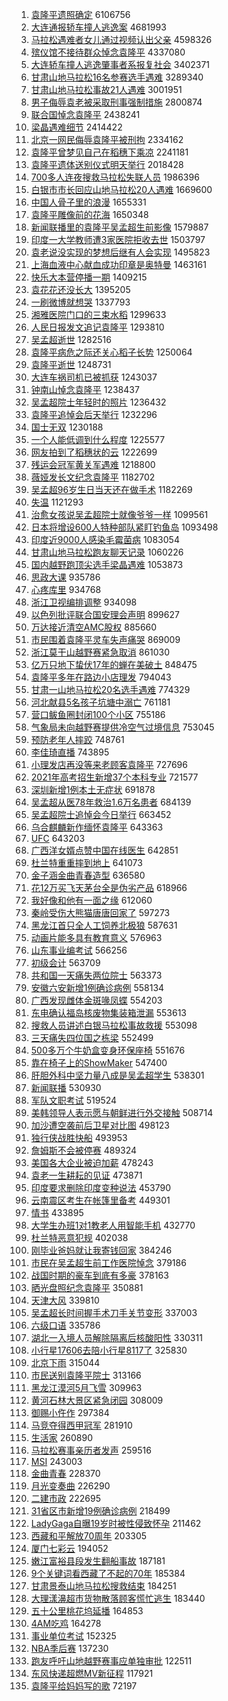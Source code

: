 1. [袁隆平遗照确定](https://s.weibo.com/weibo?q=%23%E8%A2%81%E9%9A%86%E5%B9%B3%E9%81%97%E7%85%A7%E7%A1%AE%E5%AE%9A%23&Refer=top) 6106756
1. [大连通报轿车撞人逃逸案](https://s.weibo.com/weibo?q=%E5%A4%A7%E8%BF%9E%E9%80%9A%E6%8A%A5%E8%BD%BF%E8%BD%A6%E6%92%9E%E4%BA%BA%E9%80%83%E9%80%B8%E6%A1%88&Refer=top) 4681993
1. [马拉松遇难者女儿通过视频认出父亲](https://s.weibo.com/weibo?q=%23%E9%A9%AC%E6%8B%89%E6%9D%BE%E9%81%87%E9%9A%BE%E8%80%85%E5%A5%B3%E5%84%BF%E9%80%9A%E8%BF%87%E8%A7%86%E9%A2%91%E8%AE%A4%E5%87%BA%E7%88%B6%E4%BA%B2%23&Refer=top) 4598326
1. [殡仪馆不接待群众悼念袁隆平](https://s.weibo.com/weibo?q=%23%E6%AE%A1%E4%BB%AA%E9%A6%86%E4%B8%8D%E6%8E%A5%E5%BE%85%E7%BE%A4%E4%BC%97%E6%82%BC%E5%BF%B5%E8%A2%81%E9%9A%86%E5%B9%B3%23&Refer=top) 4337080
1. [大连轿车撞人逃逸肇事者系报复社会](https://s.weibo.com/weibo?q=%23%E5%A4%A7%E8%BF%9E%E8%BD%BF%E8%BD%A6%E6%92%9E%E4%BA%BA%E9%80%83%E9%80%B8%E8%82%87%E4%BA%8B%E8%80%85%E7%B3%BB%E6%8A%A5%E5%A4%8D%E7%A4%BE%E4%BC%9A%23&Refer=top) 3402371
1. [甘肃山地马拉松16名参赛选手遇难](https://s.weibo.com/weibo?q=%23%E7%94%98%E8%82%83%E5%B1%B1%E5%9C%B0%E9%A9%AC%E6%8B%89%E6%9D%BE16%E5%90%8D%E5%8F%82%E8%B5%9B%E9%80%89%E6%89%8B%E9%81%87%E9%9A%BE%23&Refer=top) 3289340
1. [甘肃山地马拉松事故21人遇难](https://s.weibo.com/weibo?q=%23%E7%94%98%E8%82%83%E5%B1%B1%E5%9C%B0%E9%A9%AC%E6%8B%89%E6%9D%BE%E4%BA%8B%E6%95%8521%E4%BA%BA%E9%81%87%E9%9A%BE%23&Refer=top) 3001951
1. [男子侮辱袁老被采取刑事强制措施](https://s.weibo.com/weibo?q=%23%E7%94%B7%E5%AD%90%E4%BE%AE%E8%BE%B1%E8%A2%81%E8%80%81%E8%A2%AB%E9%87%87%E5%8F%96%E5%88%91%E4%BA%8B%E5%BC%BA%E5%88%B6%E6%8E%AA%E6%96%BD%23&Refer=top) 2800874
1. [联合国悼念袁隆平](https://s.weibo.com/weibo?q=%23%E8%81%94%E5%90%88%E5%9B%BD%E6%82%BC%E5%BF%B5%E8%A2%81%E9%9A%86%E5%B9%B3%23&Refer=top) 2438241
1. [梁晶遇难细节](https://s.weibo.com/weibo?q=%23%E6%A2%81%E6%99%B6%E9%81%87%E9%9A%BE%E7%BB%86%E8%8A%82%23&Refer=top) 2414422
1. [北京一网民侮辱袁隆平被刑拘](https://s.weibo.com/weibo?q=%23%E5%8C%97%E4%BA%AC%E4%B8%80%E7%BD%91%E6%B0%91%E4%BE%AE%E8%BE%B1%E8%A2%81%E9%9A%86%E5%B9%B3%E8%A2%AB%E5%88%91%E6%8B%98%23&Refer=top) 2334162
1. [袁隆平曾梦见自己在稻穗下乘凉](https://s.weibo.com/weibo?q=%23%E8%A2%81%E9%9A%86%E5%B9%B3%E6%9B%BE%E6%A2%A6%E8%A7%81%E8%87%AA%E5%B7%B1%E5%9C%A8%E7%A8%BB%E7%A9%97%E4%B8%8B%E4%B9%98%E5%87%89%23&Refer=top) 2241181
1. [袁隆平遗体送别仪式明天举行](https://s.weibo.com/weibo?q=%23%E8%A2%81%E9%9A%86%E5%B9%B3%E9%81%97%E4%BD%93%E9%80%81%E5%88%AB%E4%BB%AA%E5%BC%8F%E6%98%8E%E5%A4%A9%E4%B8%BE%E8%A1%8C%23&Refer=top) 2018428
1. [700多人连夜搜救马拉松失联人员](https://s.weibo.com/weibo?q=%23700%E5%A4%9A%E4%BA%BA%E8%BF%9E%E5%A4%9C%E6%90%9C%E6%95%91%E9%A9%AC%E6%8B%89%E6%9D%BE%E5%A4%B1%E8%81%94%E4%BA%BA%E5%91%98%23&Refer=top) 1986396
1. [白银市市长回应山地马拉松20人遇难](https://s.weibo.com/weibo?q=%23%E7%99%BD%E9%93%B6%E5%B8%82%E5%B8%82%E9%95%BF%E5%9B%9E%E5%BA%94%E5%B1%B1%E5%9C%B0%E9%A9%AC%E6%8B%89%E6%9D%BE20%E4%BA%BA%E9%81%87%E9%9A%BE%23&Refer=top) 1669600
1. [中国人骨子里的浪漫](https://s.weibo.com/weibo?q=%23%E4%B8%AD%E5%9B%BD%E4%BA%BA%E9%AA%A8%E5%AD%90%E9%87%8C%E7%9A%84%E6%B5%AA%E6%BC%AB%23&Refer=top) 1655331
1. [袁隆平雕像前的花海](https://s.weibo.com/weibo?q=%E8%A2%81%E9%9A%86%E5%B9%B3%E9%9B%95%E5%83%8F%E5%89%8D%E7%9A%84%E8%8A%B1%E6%B5%B7&Refer=top) 1650348
1. [新闻联播里的袁隆平吴孟超生前影像](https://s.weibo.com/weibo?q=%23%E6%96%B0%E9%97%BB%E8%81%94%E6%92%AD%E9%87%8C%E7%9A%84%E8%A2%81%E9%9A%86%E5%B9%B3%E5%90%B4%E5%AD%9F%E8%B6%85%E7%94%9F%E5%89%8D%E5%BD%B1%E5%83%8F%23&Refer=top) 1579887
1. [印度一大学教师遭3家医院拒收去世](https://s.weibo.com/weibo?q=%23%E5%8D%B0%E5%BA%A6%E4%B8%80%E5%A4%A7%E5%AD%A6%E6%95%99%E5%B8%88%E9%81%AD3%E5%AE%B6%E5%8C%BB%E9%99%A2%E6%8B%92%E6%94%B6%E5%8E%BB%E4%B8%96%23&Refer=top) 1503797
1. [袁老说没实现的梦想后继有人会实现](https://s.weibo.com/weibo?q=%23%E8%A2%81%E8%80%81%E8%AF%B4%E6%B2%A1%E5%AE%9E%E7%8E%B0%E7%9A%84%E6%A2%A6%E6%83%B3%E5%90%8E%E7%BB%A7%E6%9C%89%E4%BA%BA%E4%BC%9A%E5%AE%9E%E7%8E%B0%23&Refer=top) 1495823
1. [上海血液中心献血成功印章是奥特曼](https://s.weibo.com/weibo?q=%23%E4%B8%8A%E6%B5%B7%E8%A1%80%E6%B6%B2%E4%B8%AD%E5%BF%83%E7%8C%AE%E8%A1%80%E6%88%90%E5%8A%9F%E5%8D%B0%E7%AB%A0%E6%98%AF%E5%A5%A5%E7%89%B9%E6%9B%BC%23&Refer=top) 1463161
1. [快乐大本营停播一期](https://s.weibo.com/weibo?q=%23%E5%BF%AB%E4%B9%90%E5%A4%A7%E6%9C%AC%E8%90%A5%E5%81%9C%E6%92%AD%E4%B8%80%E6%9C%9F%23&Refer=top) 1409215
1. [袁花花还没长大](https://s.weibo.com/weibo?q=%23%E8%A2%81%E8%8A%B1%E8%8A%B1%E8%BF%98%E6%B2%A1%E9%95%BF%E5%A4%A7%23&Refer=top) 1395205
1. [一刷微博就想哭](https://s.weibo.com/weibo?q=%E4%B8%80%E5%88%B7%E5%BE%AE%E5%8D%9A%E5%B0%B1%E6%83%B3%E5%93%AD&Refer=top) 1337793
1. [湘雅医院门口的三束水稻](https://s.weibo.com/weibo?q=%23%E6%B9%98%E9%9B%85%E5%8C%BB%E9%99%A2%E9%97%A8%E5%8F%A3%E7%9A%84%E4%B8%89%E6%9D%9F%E6%B0%B4%E7%A8%BB%23&Refer=top) 1299633
1. [人民日报发文追记袁隆平](https://s.weibo.com/weibo?q=%23%E4%BA%BA%E6%B0%91%E6%97%A5%E6%8A%A5%E5%8F%91%E6%96%87%E8%BF%BD%E8%AE%B0%E8%A2%81%E9%9A%86%E5%B9%B3%23&Refer=top) 1293810
1. [吴孟超逝世](https://s.weibo.com/weibo?q=%23%E5%90%B4%E5%AD%9F%E8%B6%85%E9%80%9D%E4%B8%96%23&Refer=top) 1282516
1. [袁隆平病危之际还关心稻子长势](https://s.weibo.com/weibo?q=%23%E8%A2%81%E9%9A%86%E5%B9%B3%E7%97%85%E5%8D%B1%E4%B9%8B%E9%99%85%E8%BF%98%E5%85%B3%E5%BF%83%E7%A8%BB%E5%AD%90%E9%95%BF%E5%8A%BF%23&Refer=top) 1250064
1. [袁隆平逝世](https://s.weibo.com/weibo?q=%23%E8%A2%81%E9%9A%86%E5%B9%B3%E9%80%9D%E4%B8%96%23&Refer=top) 1248731
1. [大连车祸司机已被抓获](https://s.weibo.com/weibo?q=%23%E5%A4%A7%E8%BF%9E%E8%BD%A6%E7%A5%B8%E5%8F%B8%E6%9C%BA%E5%B7%B2%E8%A2%AB%E6%8A%93%E8%8E%B7%23&Refer=top) 1243037
1. [钟南山悼念袁隆平](https://s.weibo.com/weibo?q=%23%E9%92%9F%E5%8D%97%E5%B1%B1%E6%82%BC%E5%BF%B5%E8%A2%81%E9%9A%86%E5%B9%B3%23&Refer=top) 1238437
1. [吴孟超院士年轻时的照片](https://s.weibo.com/weibo?q=%23%E5%90%B4%E5%AD%9F%E8%B6%85%E9%99%A2%E5%A3%AB%E5%B9%B4%E8%BD%BB%E6%97%B6%E7%9A%84%E7%85%A7%E7%89%87%23&Refer=top) 1236432
1. [袁隆平追悼会后天举行](https://s.weibo.com/weibo?q=%23%E8%A2%81%E9%9A%86%E5%B9%B3%E8%BF%BD%E6%82%BC%E4%BC%9A%E5%90%8E%E5%A4%A9%E4%B8%BE%E8%A1%8C%23&Refer=top) 1232296
1. [国士无双](https://s.weibo.com/weibo?q=%E5%9B%BD%E5%A3%AB%E6%97%A0%E5%8F%8C&Refer=top) 1230188
1. [一个人能低调到什么程度](https://s.weibo.com/weibo?q=%23%E4%B8%80%E4%B8%AA%E4%BA%BA%E8%83%BD%E4%BD%8E%E8%B0%83%E5%88%B0%E4%BB%80%E4%B9%88%E7%A8%8B%E5%BA%A6%23&Refer=top) 1225577
1. [网友拍到了稻穗状的云](https://s.weibo.com/weibo?q=%23%E7%BD%91%E5%8F%8B%E6%8B%8D%E5%88%B0%E4%BA%86%E7%A8%BB%E7%A9%97%E7%8A%B6%E7%9A%84%E4%BA%91%23&Refer=top) 1222699
1. [残运会冠军黄关军遇难](https://s.weibo.com/weibo?q=%23%E6%AE%8B%E8%BF%90%E4%BC%9A%E5%86%A0%E5%86%9B%E9%BB%84%E5%85%B3%E5%86%9B%E9%81%87%E9%9A%BE%23&Refer=top) 1218800
1. [薇娅发长文纪念袁隆平](https://s.weibo.com/weibo?q=%23%E8%96%87%E5%A8%85%E5%8F%91%E9%95%BF%E6%96%87%E7%BA%AA%E5%BF%B5%E8%A2%81%E9%9A%86%E5%B9%B3%23&Refer=top) 1182702
1. [吴孟超96岁生日当天还在做手术](https://s.weibo.com/weibo?q=%23%E5%90%B4%E5%AD%9F%E8%B6%8596%E5%B2%81%E7%94%9F%E6%97%A5%E5%BD%93%E5%A4%A9%E8%BF%98%E5%9C%A8%E5%81%9A%E6%89%8B%E6%9C%AF%23&Refer=top) 1182269
1. [失温](https://s.weibo.com/weibo?q=%E5%A4%B1%E6%B8%A9&Refer=top) 1121293
1. [治愈女孩说吴孟超院士就像爷爷一样](https://s.weibo.com/weibo?q=%23%E6%B2%BB%E6%84%88%E5%A5%B3%E5%AD%A9%E8%AF%B4%E5%90%B4%E5%AD%9F%E8%B6%85%E9%99%A2%E5%A3%AB%E5%B0%B1%E5%83%8F%E7%88%B7%E7%88%B7%E4%B8%80%E6%A0%B7%23&Refer=top) 1099561
1. [日本将增设600人特种部队紧盯钓鱼岛](https://s.weibo.com/weibo?q=%23%E6%97%A5%E6%9C%AC%E5%B0%86%E5%A2%9E%E8%AE%BE600%E4%BA%BA%E7%89%B9%E7%A7%8D%E9%83%A8%E9%98%9F%E7%B4%A7%E7%9B%AF%E9%92%93%E9%B1%BC%E5%B2%9B%23&Refer=top) 1093498
1. [印度近9000人感染毛霉菌病](https://s.weibo.com/weibo?q=%23%E5%8D%B0%E5%BA%A6%E8%BF%919000%E4%BA%BA%E6%84%9F%E6%9F%93%E6%AF%9B%E9%9C%89%E8%8F%8C%E7%97%85%23&Refer=top) 1083054
1. [甘肃山地马拉松跑友聊天记录](https://s.weibo.com/weibo?q=%23%E7%94%98%E8%82%83%E5%B1%B1%E5%9C%B0%E9%A9%AC%E6%8B%89%E6%9D%BE%E8%B7%91%E5%8F%8B%E8%81%8A%E5%A4%A9%E8%AE%B0%E5%BD%95%23&Refer=top) 1060226
1. [国内越野跑顶尖选手梁晶遇难](https://s.weibo.com/weibo?q=%23%E5%9B%BD%E5%86%85%E8%B6%8A%E9%87%8E%E8%B7%91%E9%A1%B6%E5%B0%96%E9%80%89%E6%89%8B%E6%A2%81%E6%99%B6%E9%81%87%E9%9A%BE%23&Refer=top) 1053873
1. [思政大课](https://s.weibo.com/weibo?q=%E6%80%9D%E6%94%BF%E5%A4%A7%E8%AF%BE&Refer=top) 935786
1. [心疼库里](https://s.weibo.com/weibo?q=%23%E5%BF%83%E7%96%BC%E5%BA%93%E9%87%8C%23&Refer=top) 934768
1. [浙江卫视编排调整](https://s.weibo.com/weibo?q=%23%E6%B5%99%E6%B1%9F%E5%8D%AB%E8%A7%86%E7%BC%96%E6%8E%92%E8%B0%83%E6%95%B4%23&Refer=top) 934098
1. [以色列批评联合国安理会声明](https://s.weibo.com/weibo?q=%E4%BB%A5%E8%89%B2%E5%88%97%E6%89%B9%E8%AF%84%E8%81%94%E5%90%88%E5%9B%BD%E5%AE%89%E7%90%86%E4%BC%9A%E5%A3%B0%E6%98%8E&Refer=top) 899627
1. [万达接近清空AMC股权](https://s.weibo.com/weibo?q=%23%E4%B8%87%E8%BE%BE%E6%8E%A5%E8%BF%91%E6%B8%85%E7%A9%BAAMC%E8%82%A1%E6%9D%83%23&Refer=top) 885660
1. [市民围着袁隆平灵车失声痛哭](https://s.weibo.com/weibo?q=%23%E5%B8%82%E6%B0%91%E5%9B%B4%E7%9D%80%E8%A2%81%E9%9A%86%E5%B9%B3%E7%81%B5%E8%BD%A6%E5%A4%B1%E5%A3%B0%E7%97%9B%E5%93%AD%23&Refer=top) 869009
1. [浙江莫干山越野赛紧急取消](https://s.weibo.com/weibo?q=%E6%B5%99%E6%B1%9F%E8%8E%AB%E5%B9%B2%E5%B1%B1%E8%B6%8A%E9%87%8E%E8%B5%9B%E7%B4%A7%E6%80%A5%E5%8F%96%E6%B6%88&Refer=top) 861030
1. [亿万只地下蛰伏17年的蝉在美破土](https://s.weibo.com/weibo?q=%23%E4%BA%BF%E4%B8%87%E5%8F%AA%E5%9C%B0%E4%B8%8B%E8%9B%B0%E4%BC%8F17%E5%B9%B4%E7%9A%84%E8%9D%89%E5%9C%A8%E7%BE%8E%E7%A0%B4%E5%9C%9F%23&Refer=top) 848475
1. [袁隆平多年在路边小店理发](https://s.weibo.com/weibo?q=%23%E8%A2%81%E9%9A%86%E5%B9%B3%E5%A4%9A%E5%B9%B4%E5%9C%A8%E8%B7%AF%E8%BE%B9%E5%B0%8F%E5%BA%97%E7%90%86%E5%8F%91%23&Refer=top) 794043
1. [甘肃一山地马拉松20名选手遇难](https://s.weibo.com/weibo?q=%23%E7%94%98%E8%82%83%E4%B8%80%E5%B1%B1%E5%9C%B0%E9%A9%AC%E6%8B%89%E6%9D%BE20%E5%90%8D%E9%80%89%E6%89%8B%E9%81%87%E9%9A%BE%23&Refer=top) 774329
1. [河北献县5名孩子坑塘中溺亡](https://s.weibo.com/weibo?q=%23%E6%B2%B3%E5%8C%97%E7%8C%AE%E5%8E%BF5%E5%90%8D%E5%AD%A9%E5%AD%90%E5%9D%91%E5%A1%98%E4%B8%AD%E6%BA%BA%E4%BA%A1%23&Refer=top) 761181
1. [营口鲅鱼圈封闭100个小区](https://s.weibo.com/weibo?q=%E8%90%A5%E5%8F%A3%E9%B2%85%E9%B1%BC%E5%9C%88%E5%B0%81%E9%97%AD100%E4%B8%AA%E5%B0%8F%E5%8C%BA&Refer=top) 755186
1. [气象局未向越野赛提供冷空气过境信息](https://s.weibo.com/weibo?q=%E6%B0%94%E8%B1%A1%E5%B1%80%E6%9C%AA%E5%90%91%E8%B6%8A%E9%87%8E%E8%B5%9B%E6%8F%90%E4%BE%9B%E5%86%B7%E7%A9%BA%E6%B0%94%E8%BF%87%E5%A2%83%E4%BF%A1%E6%81%AF&Refer=top) 753045
1. [预防老年人摔跤](https://s.weibo.com/weibo?q=%23%E9%A2%84%E9%98%B2%E8%80%81%E5%B9%B4%E4%BA%BA%E6%91%94%E8%B7%A4%23&Refer=top) 748761
1. [李佳琦直播](https://s.weibo.com/weibo?q=%E6%9D%8E%E4%BD%B3%E7%90%A6%E7%9B%B4%E6%92%AD&Refer=top) 743895
1. [小理发店再没等来老顾客袁隆平](https://s.weibo.com/weibo?q=%23%E5%B0%8F%E7%90%86%E5%8F%91%E5%BA%97%E5%86%8D%E6%B2%A1%E7%AD%89%E6%9D%A5%E8%80%81%E9%A1%BE%E5%AE%A2%E8%A2%81%E9%9A%86%E5%B9%B3%23&Refer=top) 727696
1. [2021年高考招生新增37个本科专业](https://s.weibo.com/weibo?q=%232021%E5%B9%B4%E9%AB%98%E8%80%83%E6%8B%9B%E7%94%9F%E6%96%B0%E5%A2%9E37%E4%B8%AA%E6%9C%AC%E7%A7%91%E4%B8%93%E4%B8%9A%23&Refer=top) 721577
1. [深圳新增1例本土无症状](https://s.weibo.com/weibo?q=%E6%B7%B1%E5%9C%B3%E6%96%B0%E5%A2%9E1%E4%BE%8B%E6%9C%AC%E5%9C%9F%E6%97%A0%E7%97%87%E7%8A%B6&Refer=top) 691878
1. [吴孟超从医78年救治1.6万名患者](https://s.weibo.com/weibo?q=%23%E5%90%B4%E5%AD%9F%E8%B6%85%E4%BB%8E%E5%8C%BB78%E5%B9%B4%E6%95%91%E6%B2%BB1.6%E4%B8%87%E5%90%8D%E6%82%A3%E8%80%85%23&Refer=top) 684139
1. [吴孟超院士追悼会今日举行](https://s.weibo.com/weibo?q=%23%E5%90%B4%E5%AD%9F%E8%B6%85%E9%99%A2%E5%A3%AB%E8%BF%BD%E6%82%BC%E4%BC%9A%E4%BB%8A%E6%97%A5%E4%B8%BE%E8%A1%8C%23&Refer=top) 663452
1. [乌合麒麟新作缅怀袁隆平](https://s.weibo.com/weibo?q=%23%E4%B9%8C%E5%90%88%E9%BA%92%E9%BA%9F%E6%96%B0%E4%BD%9C%E7%BC%85%E6%80%80%E8%A2%81%E9%9A%86%E5%B9%B3%23&Refer=top) 643363
1. [UFC](https://s.weibo.com/weibo?q=UFC&Refer=top) 643203
1. [广西洋女婿点赞中国在线医生](https://s.weibo.com/weibo?q=%23%E5%B9%BF%E8%A5%BF%E6%B4%8B%E5%A5%B3%E5%A9%BF%E7%82%B9%E8%B5%9E%E4%B8%AD%E5%9B%BD%E5%9C%A8%E7%BA%BF%E5%8C%BB%E7%94%9F%23&Refer=top) 642851
1. [杜兰特重重摔到地上](https://s.weibo.com/weibo?q=%23%E6%9D%9C%E5%85%B0%E7%89%B9%E9%87%8D%E9%87%8D%E6%91%94%E5%88%B0%E5%9C%B0%E4%B8%8A%23&Refer=top) 641073
1. [金子涵金曲青春造型](https://s.weibo.com/weibo?q=%23%E9%87%91%E5%AD%90%E6%B6%B5%E9%87%91%E6%9B%B2%E9%9D%92%E6%98%A5%E9%80%A0%E5%9E%8B%23&Refer=top) 636580
1. [花12万买飞天茅台全是伪劣产品](https://s.weibo.com/weibo?q=%23%E8%8A%B112%E4%B8%87%E4%B9%B0%E9%A3%9E%E5%A4%A9%E8%8C%85%E5%8F%B0%E5%85%A8%E6%98%AF%E4%BC%AA%E5%8A%A3%E4%BA%A7%E5%93%81%23&Refer=top) 618966
1. [我好像和他有一面之缘](https://s.weibo.com/weibo?q=%23%E6%88%91%E5%A5%BD%E5%83%8F%E5%92%8C%E4%BB%96%E6%9C%89%E4%B8%80%E9%9D%A2%E4%B9%8B%E7%BC%98%23&Refer=top) 612060
1. [秦岭受伤大熊猫唐唐回家了](https://s.weibo.com/weibo?q=%23%E7%A7%A6%E5%B2%AD%E5%8F%97%E4%BC%A4%E5%A4%A7%E7%86%8A%E7%8C%AB%E5%94%90%E5%94%90%E5%9B%9E%E5%AE%B6%E4%BA%86%23&Refer=top) 597273
1. [黑龙江首只全人工饲养北极狼](https://s.weibo.com/weibo?q=%23%E9%BB%91%E9%BE%99%E6%B1%9F%E9%A6%96%E5%8F%AA%E5%85%A8%E4%BA%BA%E5%B7%A5%E9%A5%B2%E5%85%BB%E5%8C%97%E6%9E%81%E7%8B%BC%23&Refer=top) 587631
1. [动画片能多具有教育意义](https://s.weibo.com/weibo?q=%23%E5%8A%A8%E7%94%BB%E7%89%87%E8%83%BD%E5%A4%9A%E5%85%B7%E6%9C%89%E6%95%99%E8%82%B2%E6%84%8F%E4%B9%89%23&Refer=top) 576963
1. [山东事业编考试](https://s.weibo.com/weibo?q=%E5%B1%B1%E4%B8%9C%E4%BA%8B%E4%B8%9A%E7%BC%96%E8%80%83%E8%AF%95&Refer=top) 566256
1. [初级会计](https://s.weibo.com/weibo?q=%E5%88%9D%E7%BA%A7%E4%BC%9A%E8%AE%A1&Refer=top) 563709
1. [共和国一天痛失两位院士](https://s.weibo.com/weibo?q=%23%E5%85%B1%E5%92%8C%E5%9B%BD%E4%B8%80%E5%A4%A9%E7%97%9B%E5%A4%B1%E4%B8%A4%E4%BD%8D%E9%99%A2%E5%A3%AB%23&Refer=top) 563373
1. [安徽六安新增1例确诊病例](https://s.weibo.com/weibo?q=%23%E5%AE%89%E5%BE%BD%E5%85%AD%E5%AE%89%E6%96%B0%E5%A2%9E1%E4%BE%8B%E7%A1%AE%E8%AF%8A%E7%97%85%E4%BE%8B%23&Refer=top) 558134
1. [广西发现雌体金斑喙凤蝶](https://s.weibo.com/weibo?q=%23%E5%B9%BF%E8%A5%BF%E5%8F%91%E7%8E%B0%E9%9B%8C%E4%BD%93%E9%87%91%E6%96%91%E5%96%99%E5%87%A4%E8%9D%B6%23&Refer=top) 554203
1. [东电确认福岛核废物集装箱泄漏](https://s.weibo.com/weibo?q=%23%E4%B8%9C%E7%94%B5%E7%A1%AE%E8%AE%A4%E7%A6%8F%E5%B2%9B%E6%A0%B8%E5%BA%9F%E7%89%A9%E9%9B%86%E8%A3%85%E7%AE%B1%E6%B3%84%E6%BC%8F%23&Refer=top) 553613
1. [搜救人员讲述白银马拉松事故救援](https://s.weibo.com/weibo?q=%23%E6%90%9C%E6%95%91%E4%BA%BA%E5%91%98%E8%AE%B2%E8%BF%B0%E7%99%BD%E9%93%B6%E9%A9%AC%E6%8B%89%E6%9D%BE%E4%BA%8B%E6%95%85%E6%95%91%E6%8F%B4%23&Refer=top) 553098
1. [三天痛失四位国之栋梁](https://s.weibo.com/weibo?q=%23%E4%B8%89%E5%A4%A9%E7%97%9B%E5%A4%B1%E5%9B%9B%E4%BD%8D%E5%9B%BD%E4%B9%8B%E6%A0%8B%E6%A2%81%23&Refer=top) 552499
1. [500多万个牛奶盒变身环保座椅](https://s.weibo.com/weibo?q=%23500%E5%A4%9A%E4%B8%87%E4%B8%AA%E7%89%9B%E5%A5%B6%E7%9B%92%E5%8F%98%E8%BA%AB%E7%8E%AF%E4%BF%9D%E5%BA%A7%E6%A4%85%23&Refer=top) 551676
1. [靠在椅子上的ShowMaker](https://s.weibo.com/weibo?q=%E9%9D%A0%E5%9C%A8%E6%A4%85%E5%AD%90%E4%B8%8A%E7%9A%84ShowMaker&Refer=top) 547400
1. [肝胆外科中坚力量八成是吴孟超学生](https://s.weibo.com/weibo?q=%23%E8%82%9D%E8%83%86%E5%A4%96%E7%A7%91%E4%B8%AD%E5%9D%9A%E5%8A%9B%E9%87%8F%E5%85%AB%E6%88%90%E6%98%AF%E5%90%B4%E5%AD%9F%E8%B6%85%E5%AD%A6%E7%94%9F%23&Refer=top) 538301
1. [新闻联播](https://s.weibo.com/weibo?q=%E6%96%B0%E9%97%BB%E8%81%94%E6%92%AD&Refer=top) 530930
1. [军队文职考试](https://s.weibo.com/weibo?q=%E5%86%9B%E9%98%9F%E6%96%87%E8%81%8C%E8%80%83%E8%AF%95&Refer=top) 519524
1. [美韩领导人表示愿与朝鲜进行外交接触](https://s.weibo.com/weibo?q=%E7%BE%8E%E9%9F%A9%E9%A2%86%E5%AF%BC%E4%BA%BA%E8%A1%A8%E7%A4%BA%E6%84%BF%E4%B8%8E%E6%9C%9D%E9%B2%9C%E8%BF%9B%E8%A1%8C%E5%A4%96%E4%BA%A4%E6%8E%A5%E8%A7%A6&Refer=top) 508714
1. [加沙遭空袭前后卫星对比图](https://s.weibo.com/weibo?q=%23%E5%8A%A0%E6%B2%99%E9%81%AD%E7%A9%BA%E8%A2%AD%E5%89%8D%E5%90%8E%E5%8D%AB%E6%98%9F%E5%AF%B9%E6%AF%94%E5%9B%BE%23&Refer=top) 498123
1. [独行侠战胜快船](https://s.weibo.com/weibo?q=%23%E7%8B%AC%E8%A1%8C%E4%BE%A0%E6%88%98%E8%83%9C%E5%BF%AB%E8%88%B9%23&Refer=top) 493953
1. [詹姆斯不会被停赛](https://s.weibo.com/weibo?q=%23%E8%A9%B9%E5%A7%86%E6%96%AF%E4%B8%8D%E4%BC%9A%E8%A2%AB%E5%81%9C%E8%B5%9B%23&Refer=top) 489324
1. [美国各大企业被迫加薪](https://s.weibo.com/weibo?q=%23%E7%BE%8E%E5%9B%BD%E5%90%84%E5%A4%A7%E4%BC%81%E4%B8%9A%E8%A2%AB%E8%BF%AB%E5%8A%A0%E8%96%AA%23&Refer=top) 478243
1. [袁老一生耕耘的见证](https://s.weibo.com/weibo?q=%23%E8%A2%81%E8%80%81%E4%B8%80%E7%94%9F%E8%80%95%E8%80%98%E7%9A%84%E8%A7%81%E8%AF%81%23&Refer=top) 473871
1. [印度要求删除印度变种说法](https://s.weibo.com/weibo?q=%23%E5%8D%B0%E5%BA%A6%E8%A6%81%E6%B1%82%E5%88%A0%E9%99%A4%E5%8D%B0%E5%BA%A6%E5%8F%98%E7%A7%8D%E8%AF%B4%E6%B3%95%23&Refer=top) 453790
1. [云南震区考生在帐篷里备考](https://s.weibo.com/weibo?q=%23%E4%BA%91%E5%8D%97%E9%9C%87%E5%8C%BA%E8%80%83%E7%94%9F%E5%9C%A8%E5%B8%90%E7%AF%B7%E9%87%8C%E5%A4%87%E8%80%83%23&Refer=top) 449301
1. [情书](https://s.weibo.com/weibo?q=%E6%83%85%E4%B9%A6&Refer=top) 433895
1. [大学生办班1对1教老人用智能手机](https://s.weibo.com/weibo?q=%23%E5%A4%A7%E5%AD%A6%E7%94%9F%E5%8A%9E%E7%8F%AD1%E5%AF%B91%E6%95%99%E8%80%81%E4%BA%BA%E7%94%A8%E6%99%BA%E8%83%BD%E6%89%8B%E6%9C%BA%23&Refer=top) 432770
1. [杜兰特恶意犯规](https://s.weibo.com/weibo?q=%23%E6%9D%9C%E5%85%B0%E7%89%B9%E6%81%B6%E6%84%8F%E7%8A%AF%E8%A7%84%23&Refer=top) 402038
1. [刚毕业爸妈就让我寄钱回家](https://s.weibo.com/weibo?q=%23%E5%88%9A%E6%AF%95%E4%B8%9A%E7%88%B8%E5%A6%88%E5%B0%B1%E8%AE%A9%E6%88%91%E5%AF%84%E9%92%B1%E5%9B%9E%E5%AE%B6%23&Refer=top) 384246
1. [市民在吴孟超生前工作医院悼念](https://s.weibo.com/weibo?q=%23%E5%B8%82%E6%B0%91%E5%9C%A8%E5%90%B4%E5%AD%9F%E8%B6%85%E7%94%9F%E5%89%8D%E5%B7%A5%E4%BD%9C%E5%8C%BB%E9%99%A2%E6%82%BC%E5%BF%B5%23&Refer=top) 379186
1. [战国时期的豪车到底有多豪](https://s.weibo.com/weibo?q=%23%E6%88%98%E5%9B%BD%E6%97%B6%E6%9C%9F%E7%9A%84%E8%B1%AA%E8%BD%A6%E5%88%B0%E5%BA%95%E6%9C%89%E5%A4%9A%E8%B1%AA%23&Refer=top) 378163
1. [晒光盘照纪念袁隆平](https://s.weibo.com/weibo?q=%23%E6%99%92%E5%85%89%E7%9B%98%E7%85%A7%E7%BA%AA%E5%BF%B5%E8%A2%81%E9%9A%86%E5%B9%B3%23&Refer=top) 350881
1. [天津大风](https://s.weibo.com/weibo?q=%E5%A4%A9%E6%B4%A5%E5%A4%A7%E9%A3%8E&Refer=top) 339810
1. [吴孟超长时间握手术刀手关节变形](https://s.weibo.com/weibo?q=%23%E5%90%B4%E5%AD%9F%E8%B6%85%E9%95%BF%E6%97%B6%E9%97%B4%E6%8F%A1%E6%89%8B%E6%9C%AF%E5%88%80%E6%89%8B%E5%85%B3%E8%8A%82%E5%8F%98%E5%BD%A2%23&Refer=top) 337003
1. [六级口语](https://s.weibo.com/weibo?q=%E5%85%AD%E7%BA%A7%E5%8F%A3%E8%AF%AD&Refer=top) 335786
1. [湖北一入境人员解除隔离后核酸阳性](https://s.weibo.com/weibo?q=%23%E6%B9%96%E5%8C%97%E4%B8%80%E5%85%A5%E5%A2%83%E4%BA%BA%E5%91%98%E8%A7%A3%E9%99%A4%E9%9A%94%E7%A6%BB%E5%90%8E%E6%A0%B8%E9%85%B8%E9%98%B3%E6%80%A7%23&Refer=top) 330311
1. [小行星17606去陪小行星8117了](https://s.weibo.com/weibo?q=%23%E5%B0%8F%E8%A1%8C%E6%98%9F17606%E5%8E%BB%E9%99%AA%E5%B0%8F%E8%A1%8C%E6%98%9F8117%E4%BA%86%23&Refer=top) 325830
1. [北京下雨](https://s.weibo.com/weibo?q=%23%E5%8C%97%E4%BA%AC%E4%B8%8B%E9%9B%A8%23&Refer=top) 315044
1. [市民送别袁隆平院士](https://s.weibo.com/weibo?q=%E5%B8%82%E6%B0%91%E9%80%81%E5%88%AB%E8%A2%81%E9%9A%86%E5%B9%B3%E9%99%A2%E5%A3%AB&Refer=top) 313166
1. [黑龙江漠河5月飞雪](https://s.weibo.com/weibo?q=%23%E9%BB%91%E9%BE%99%E6%B1%9F%E6%BC%A0%E6%B2%B35%E6%9C%88%E9%A3%9E%E9%9B%AA%23&Refer=top) 309963
1. [黄河石林大景区紧急闭园](https://s.weibo.com/weibo?q=%23%E9%BB%84%E6%B2%B3%E7%9F%B3%E6%9E%97%E5%A4%A7%E6%99%AF%E5%8C%BA%E7%B4%A7%E6%80%A5%E9%97%AD%E5%9B%AD%23&Refer=top) 308009
1. [御赐小仵作](https://s.weibo.com/weibo?q=%E5%BE%A1%E8%B5%90%E5%B0%8F%E4%BB%B5%E4%BD%9C&Refer=top) 297384
1. [马竞夺得西甲冠军](https://s.weibo.com/weibo?q=%E9%A9%AC%E7%AB%9E%E5%A4%BA%E5%BE%97%E8%A5%BF%E7%94%B2%E5%86%A0%E5%86%9B&Refer=top) 281910
1. [生活家](https://s.weibo.com/weibo?q=%E7%94%9F%E6%B4%BB%E5%AE%B6&Refer=top) 260890
1. [马拉松赛事亲历者发声](https://s.weibo.com/weibo?q=%23%E9%A9%AC%E6%8B%89%E6%9D%BE%E8%B5%9B%E4%BA%8B%E4%BA%B2%E5%8E%86%E8%80%85%E5%8F%91%E5%A3%B0%23&Refer=top) 259516
1. [MSI](https://s.weibo.com/weibo?q=%23MSI%23&Refer=top) 243003
1. [金曲青春](https://s.weibo.com/weibo?q=%E9%87%91%E6%9B%B2%E9%9D%92%E6%98%A5&Refer=top) 228370
1. [月光变奏曲](https://s.weibo.com/weibo?q=%E6%9C%88%E5%85%89%E5%8F%98%E5%A5%8F%E6%9B%B2&Refer=top) 226290
1. [二建市政](https://s.weibo.com/weibo?q=%E4%BA%8C%E5%BB%BA%E5%B8%82%E6%94%BF&Refer=top) 222695
1. [31省区市新增19例确诊病例](https://s.weibo.com/weibo?q=31%E7%9C%81%E5%8C%BA%E5%B8%82%E6%96%B0%E5%A2%9E19%E4%BE%8B%E7%A1%AE%E8%AF%8A%E7%97%85%E4%BE%8B&Refer=top) 218499
1. [LadyGaga自曝19岁时被性侵致怀孕](https://s.weibo.com/weibo?q=%23LadyGaga%E8%87%AA%E6%9B%9D19%E5%B2%81%E6%97%B6%E8%A2%AB%E6%80%A7%E4%BE%B5%E8%87%B4%E6%80%80%E5%AD%95%23&Refer=top) 211462
1. [西藏和平解放70周年](https://s.weibo.com/weibo?q=%23%E8%A5%BF%E8%97%8F%E5%92%8C%E5%B9%B3%E8%A7%A3%E6%94%BE70%E5%91%A8%E5%B9%B4%23&Refer=top) 203305
1. [厦门七彩云](https://s.weibo.com/weibo?q=%23%E5%8E%A6%E9%97%A8%E4%B8%83%E5%BD%A9%E4%BA%91%23&Refer=top) 194052
1. [嫩江富裕县段发生翻船事故](https://s.weibo.com/weibo?q=%23%E5%AB%A9%E6%B1%9F%E5%AF%8C%E8%A3%95%E5%8E%BF%E6%AE%B5%E5%8F%91%E7%94%9F%E7%BF%BB%E8%88%B9%E4%BA%8B%E6%95%85%23&Refer=top) 187181
1. [9个关键词看西藏了不起的70年](https://s.weibo.com/weibo?q=%239%E4%B8%AA%E5%85%B3%E9%94%AE%E8%AF%8D%E7%9C%8B%E8%A5%BF%E8%97%8F%E4%BA%86%E4%B8%8D%E8%B5%B7%E7%9A%8470%E5%B9%B4%23&Refer=top) 185384
1. [甘肃景泰山地马拉松搜救结束](https://s.weibo.com/weibo?q=%23%E7%94%98%E8%82%83%E6%99%AF%E6%B3%B0%E5%B1%B1%E5%9C%B0%E9%A9%AC%E6%8B%89%E6%9D%BE%E6%90%9C%E6%95%91%E7%BB%93%E6%9D%9F%23&Refer=top) 184251
1. [大理漾濞超市货物散落顾客慌忙逃生](https://s.weibo.com/weibo?q=%23%E5%A4%A7%E7%90%86%E6%BC%BE%E6%BF%9E%E8%B6%85%E5%B8%82%E8%B4%A7%E7%89%A9%E6%95%A3%E8%90%BD%E9%A1%BE%E5%AE%A2%E6%85%8C%E5%BF%99%E9%80%83%E7%94%9F%23&Refer=top) 183440
1. [五十公里桃花坞延播](https://s.weibo.com/weibo?q=%23%E4%BA%94%E5%8D%81%E5%85%AC%E9%87%8C%E6%A1%83%E8%8A%B1%E5%9D%9E%E5%BB%B6%E6%92%AD%23&Refer=top) 164853
1. [4AM吃鸡](https://s.weibo.com/weibo?q=%234AM%E5%90%83%E9%B8%A1%23&Refer=top) 164278
1. [事业单位考试](https://s.weibo.com/weibo?q=%E4%BA%8B%E4%B8%9A%E5%8D%95%E4%BD%8D%E8%80%83%E8%AF%95&Refer=top) 152325
1. [NBA季后赛](https://s.weibo.com/weibo?q=%23NBA%E5%AD%A3%E5%90%8E%E8%B5%9B%23&Refer=top) 137230
1. [跑友呼吁山地越野赛事应单独审批](https://s.weibo.com/weibo?q=%23%E8%B7%91%E5%8F%8B%E5%91%BC%E5%90%81%E5%B1%B1%E5%9C%B0%E8%B6%8A%E9%87%8E%E8%B5%9B%E4%BA%8B%E5%BA%94%E5%8D%95%E7%8B%AC%E5%AE%A1%E6%89%B9%23&Refer=top) 122511
1. [东风快递超燃MV新征程](https://s.weibo.com/weibo?q=%23%E4%B8%9C%E9%A3%8E%E5%BF%AB%E9%80%92%E8%B6%85%E7%87%83MV%E6%96%B0%E5%BE%81%E7%A8%8B%23&Refer=top) 117921
1. [袁隆平给妈妈写的歌](https://s.weibo.com/weibo?q=%23%E8%A2%81%E9%9A%86%E5%B9%B3%E7%BB%99%E5%A6%88%E5%A6%88%E5%86%99%E7%9A%84%E6%AD%8C%23&Refer=top) 72197